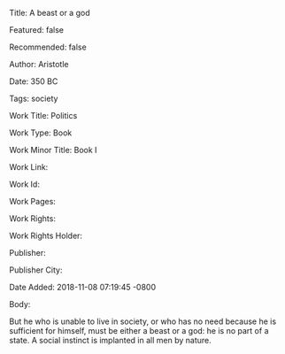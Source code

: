 Title: A beast or a god

Featured: false

Recommended: false

Author: Aristotle

Date: 350 BC

Tags: society

Work Title: Politics

Work Type: Book

Work Minor Title:  Book I

Work Link: 

Work Id:  

Work Pages:  

Work Rights:  

Work Rights Holder:  

Publisher:  

Publisher City:  

Date Added: 2018-11-08 07:19:45 -0800

Body:

But he who is unable to live in society, or who has no need because he is sufficient for himself, must be either a beast or a god: he is no part of a state. A social instinct is implanted in all men by nature.


